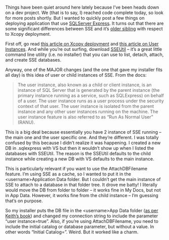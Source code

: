 Things have been quiet around here lately because I’ve been heads down
on a dev project. We (that is to say, I) reached code complete today, so
look for more posts shortly. But I wanted to quickly post a few things
on deploying application that use [SQLServer
Express](http://www.microsoft.com/sql/express). It turns out that there
are some significant differences between SSE and it’s [older
sibling](http://www.microsoft.com/sql) with respect to Xcopy deployment.

First off, go read [this article on Xcopy
deployment](http://msdn2.microsoft.com/en-us/library/ms165716(en-US,SQL.90).aspx)
and [this article on User
Instances](http://msdn2.microsoft.com/en-us/library/ms143684(en-US,SQL.90).aspx).
And while you’re out surfing, download
[SSEUtil](http://www.microsoft.com/downloads/details.aspx?FamilyID=fa87e828-173f-472e-a85c-27ed01cf6b02&DisplayLang=en)
– it’s a great little command line utility (i.e. no installer) that you
can use to list, detach, attach, and create SSE databases.

Anyway, one of the MAJOR changes (and the one that gave my installer
fits all day) is this idea of user or child instances of SSE. From the
docs:

> The user instance, also known as a child or client instance, is an
> instance of SQL Server that is generated by the parent instance (the
> primary instance running as a service, such as SQLExpress) on behalf
> of a user. The user instance runs as a user process under the security
> context of that user. The user instance is isolated from the parent
> instance and any other user instances running on the machine. The user
> instance feature is also referred to as “Run As Normal User” (RANU).

This is a big deal because essentially you have 2 instance of SSE
running – the main one and the user specific one. And they’re different.
I was totally confused by this because I didn’t realize it was
happening. I created a new DB in .sqlexpress with VS but then it
wouldn’t show up when I listed the databases with SSEUtil. The reason is
the SSEUtil defaults to the child instance while creating a new DB with
VS defaults to the main instance.

This is particularly relevant if you want to use the AttachDBFilename
feature. I’m using SSE as a cache, so I wanted to put it in the
\<username\>Application Data folder. But I couldn’t get the main
instance of SSE to attach to a database in that folder tree. It drove me
batty! I literally would move the DB from folder to folder – it works
fine in My Docs, but not in App Data. However, it works fine from the
child instance – I’m guessing that’s on purpose.

So my installer puts the DB file in the \<username\>App Data folder ([as
per Keith’s
book](http://pluralsight.com/wiki/default.aspx/Keith.GuideBook/HowToDevelopCodeAsANonAdmin.html))
and changed my connection string to include the parameter “user
instance=true”. Also, if you’re using AttachDBFilename, you need to
include the initial catalog or database parameter, but without a value.
In other words “Initial Catalog=”. Weird. But it worked like a charm.
